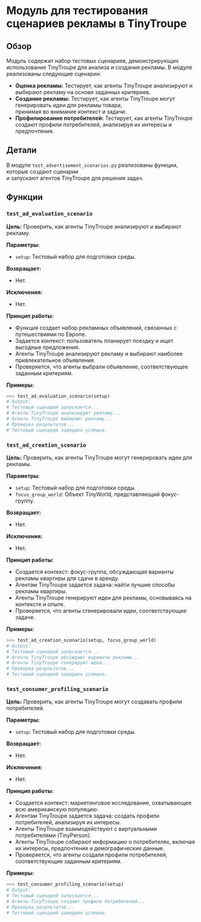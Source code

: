 # Модуль для тестирования сценариев рекламы в TinyTroupe

## Обзор

Модуль содержит набор тестовых сценариев, демонстрирующих использование TinyTroupe для анализа и создания рекламы. 
В модуле реализованы следующие сценарии:

- **Оценка рекламы:** Тестирует, как агенты TinyTroupe анализируют и выбирают рекламу на основе заданных критериев. 
- **Создание рекламы:** Тестирует, как агенты TinyTroupe могут генерировать идеи для рекламы товара,  
  принимая во внимание контекст и задачи.
- **Профилирование потребителей:** Тестирует, как агенты TinyTroupe создают профили потребителей, 
  анализируя их интересы и предпочтения.

## Детали

В модуле `test_advertisement_scenarios.py` реализованы функции, которые  создают сценарии  
и запускают агентов TinyTroupe для решения задач.

## Функции

### `test_ad_evaluation_scenario`

**Цель:** Проверить, как агенты TinyTroupe анализируют и выбирают рекламу.

**Параметры:**

- `setup`: Тестовый набор для подготовки среды.

**Возвращает:** 

- Нет.

**Исключения:**

- Нет.

**Принцип работы:**

- Функция создает набор рекламных объявлений, связанных с путешествиями по Европе.
- Задается контекст: пользователь планирует поездку и ищет выгодные предложения.
- Агенты TinyTroupe анализируют рекламу и выбирают наиболее привлекательное объявление. 
- Проверяется, что агенты выбрали объявление, соответствующее заданным критериям.

**Примеры:**

```python
>>> test_ad_evaluation_scenario(setup)
# Output:
# Тестовый сценарий запускается...
# Агенты TinyTroupe анализируют рекламу...
# Агенты TinyTroupe выбирают рекламу...
# Проверка результатов...
# Тестовый сценарий завершен успешно.
```

### `test_ad_creation_scenario`

**Цель:** Проверить, как агенты TinyTroupe могут генерировать идеи для рекламы.

**Параметры:**

- `setup`: Тестовый набор для подготовки среды.
- `focus_group_world`: Объект TinyWorld, представляющий фокус-группу.

**Возвращает:**

- Нет.

**Исключения:**

- Нет.

**Принцип работы:**

- Создается контекст: фокус-группа, обсуждающая варианты рекламы квартиры для сдачи в аренду.
- Агентам TinyTroupe задается задача: найти лучшие способы рекламы квартиры.
- Агенты TinyTroupe генерируют идеи для рекламы, основываясь на контексте и опыте.
- Проверяется, что агенты сгенерировали идеи, соответствующие задаче.

**Примеры:**

```python
>>> test_ad_creation_scenario(setup, focus_group_world)
# Output:
# Тестовый сценарий запускается...
# Агенты TinyTroupe обсуждают варианты рекламы...
# Агенты TinyTroupe генерируют идеи...
# Проверка результатов...
# Тестовый сценарий завершен успешно.
```

### `test_consumer_profiling_scenario`

**Цель:** Проверить, как агенты TinyTroupe могут создавать профили потребителей.

**Параметры:**

- `setup`: Тестовый набор для подготовки среды.

**Возвращает:**

- Нет.

**Исключения:**

- Нет.

**Принцип работы:**

- Создается контекст: маркетинговое исследование, охватывающее всю американскую популяцию.
- Агентам TinyTroupe задается задача: создать профили потребителей, анализируя их интересы.
- Агенты TinyTroupe взаимодействуют с виртуальными потребителями (TinyPerson).
- Агенты TinyTroupe собирают информацию о потребителях, включая их интересы, предпочтения и демографические данные.
- Проверяется, что агенты создали профили потребителей, соответствующие заданным критериям.

**Примеры:**

```python
>>> test_consumer_profiling_scenario(setup)
# Output:
# Тестовый сценарий запускается...
# Агенты TinyTroupe создают профили потребителей...
# Проверка результатов...
# Тестовый сценарий завершен успешно.